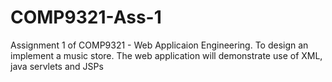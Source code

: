 # COMP9321-Ass-1
Assignment 1 of COMP9321 - Web Applicaion Engineering. To design an implement a music store. The web application will demonstrate use of XML, java servlets and JSPs
